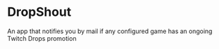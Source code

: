 # DropShout
An app that notifies you by mail if any configured game has an ongoing Twitch Drops promotion
